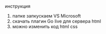 инструкция 
1. папке запкускаем VS Microsoft
2. скачать плагин Go live для сервера html
3. можно изменить код html css
